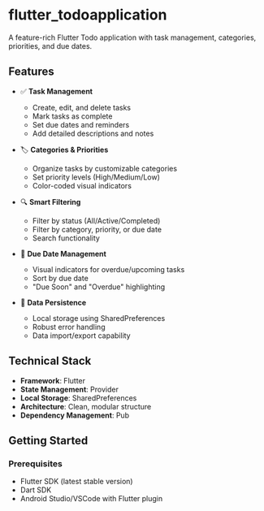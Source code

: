 # flutter_todoapplication

A feature-rich Flutter Todo application with task management, categories, priorities, and due dates.

## Features

- ✅ **Task Management**
  - Create, edit, and delete tasks
  - Mark tasks as complete
  - Set due dates and reminders
  - Add detailed descriptions and notes

- 🏷️ **Categories & Priorities**
  - Organize tasks by customizable categories
  - Set priority levels (High/Medium/Low)
  - Color-coded visual indicators

- 🔍 **Smart Filtering**
  - Filter by status (All/Active/Completed)
  - Filter by category, priority, or due date
  - Search functionality

- 📅 **Due Date Management**
  - Visual indicators for overdue/upcoming tasks
  - Sort by due date
  - "Due Soon" and "Overdue" highlighting

- 🔄 **Data Persistence**
  - Local storage using SharedPreferences
  - Robust error handling
  - Data import/export capability

## Technical Stack

- **Framework**: Flutter
- **State Management**: Provider
- **Local Storage**: SharedPreferences
- **Architecture**: Clean, modular structure
- **Dependency Management**: Pub

## Getting Started

### Prerequisites

- Flutter SDK (latest stable version)
- Dart SDK
- Android Studio/VSCode with Flutter plugin
